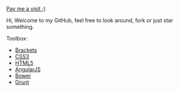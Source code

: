 [Pay me a visit :)](http://felipekm.com)

Hi, Welcome to my GitHub, feel free to look around, fork or just star something.

Toolbox:

*   [Brackets](http://www.brackets.io)
*   [CSS3](https://developer.mozilla.org/en-US/docs/Web/CSS/CSS3)
*   [HTML5](https://developer.mozilla.org/en/docs/web/Guide/HTML/HTML5)
*   [AngularJS](http://angularjs.org/)
*   [Bower](http://bower.io/)
*   [Grunt](http://gruntjs.com/)
